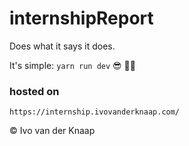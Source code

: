 # internshipReport

Does what it says it does.

It's simple: `yarn run dev` 😎 👌🏽

### hosted on

`https://internship.ivovanderknaap.com/`

&copy; Ivo van der Knaap
